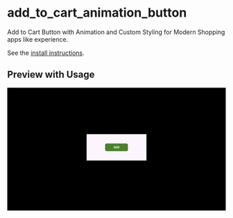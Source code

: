 # add_to_cart_animation_button

Add to Cart Button with Animation and Custom Styling for Modern Shopping apps like experience.

See the [install instructions](https://www.google.com).

## Preview with Usage

![Basic Button](https://github.com/adiptdevtomar/add_to_cart_animated_button/blob/master/readme_resources/basic_button.gif)
